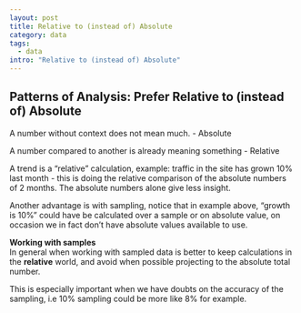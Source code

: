 ```yaml
--- 
layout: post
title: Relative to (instead of) Absolute
category: data
tags:
  - data
intro: "Relative to (instead of) Absolute"
---
```


## Patterns of Analysis: Prefer Relative to (instead of) Absolute

A number without context does not mean much. - Absolute  

A number compared to another is already meaning something - Relative

A trend is a “relative” calculation, example: traffic in the site has grown 10% last month - this is doing the relative comparison of the absolute numbers of 2 months. The absolute numbers alone give less insight.

Another advantage is with sampling, notice that in example above, “growth is 10%” could have be calculated over a sample or on absolute value, on occasion we in fact don’t have absolute values available to use.  

**Working with samples**  
In general when working with sampled data is better to keep calculations in the **relative** world, and avoid when possible projecting to the absolute total number. 

This is especially important when we have doubts on the accuracy of the sampling, i.e 10% sampling could be more like 8% for example.